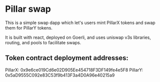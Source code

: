 # Pillar swap

This is a simple swap dapp which let's users mint PillarX tokens and swap them for PillarY tokens.

It is built with react, deployed on Goerli, and uses uniswap v3s libraries, routing, and pools to facilitate swaps.

## Token contract deployment addresses:

PillarX: 0x9e6ce019Cd6e02D905Ee454718F3DF149fe4e5F8
PillarY: 0x5aD9555C092e83C53f9b413F3a4D0A96e40215a9